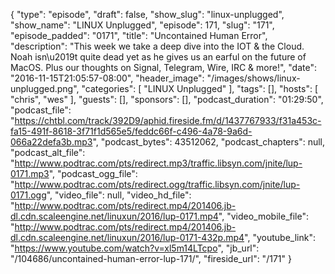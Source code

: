 {
  "type": "episode",
  "draft": false,
  "show_slug": "linux-unplugged",
  "show_name": "LINUX Unplugged",
  "episode": 171,
  "slug": "171",
  "episode_padded": "0171",
  "title": "Uncontained Human Error",
  "description": "This week we take a deep dive into the IOT & the Cloud. Noah isn\u2019t quite dead yet as he gives us an earful on the future of MacOS. Plus our thoughts on Signal, Telegram, Wire, IRC & more!",
  "date": "2016-11-15T21:05:57-08:00",
  "header_image": "/images/shows/linux-unplugged.png",
  "categories": [
    "LINUX Unplugged"
  ],
  "tags": [],
  "hosts": [
    "chris",
    "wes"
  ],
  "guests": [],
  "sponsors": [],
  "podcast_duration": "01:29:50",
  "podcast_file": "https://chtbl.com/track/392D9/aphid.fireside.fm/d/1437767933/f31a453c-fa15-491f-8618-3f71f1d565e5/feddc66f-c496-4a78-9a6d-066a22defa3b.mp3",
  "podcast_bytes": 43512062,
  "podcast_chapters": null,
  "podcast_alt_file": "http://www.podtrac.com/pts/redirect.mp3/traffic.libsyn.com/jnite/lup-0171.mp3",
  "podcast_ogg_file": "http://www.podtrac.com/pts/redirect.ogg/traffic.libsyn.com/jnite/lup-0171.ogg",
  "video_file": null,
  "video_hd_file": "http://www.podtrac.com/pts/redirect.mp4/201406.jb-dl.cdn.scaleengine.net/linuxun/2016/lup-0171.mp4",
  "video_mobile_file": "http://www.podtrac.com/pts/redirect.mp4/201406.jb-dl.cdn.scaleengine.net/linuxun/2016/lup-0171-432p.mp4",
  "youtube_link": "https://www.youtube.com/watch?v=xl5m14LTcpo",
  "jb_url": "/104686/uncontained-human-error-lup-171/",
  "fireside_url": "/171"
}

